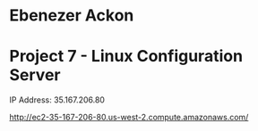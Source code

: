# Ebenezer Ackon
# Project 7 - Linux Configuration Server

IP Address: 35.167.206.80

http://ec2-35-167-206-80.us-west-2.compute.amazonaws.com/